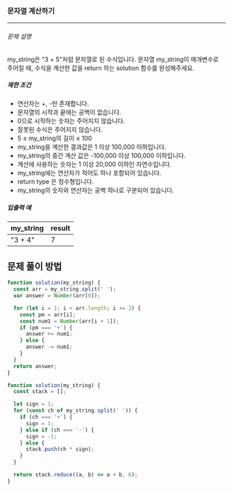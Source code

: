 ### 문자열 계산하기

---

###### 문제 설명

my_string은 "3 + 5"처럼 문자열로 된 수식입니다. 문자열 my_string이 매개변수로 주어질 때, 수식을 계산한 값을 return 하는 solution 함수를 완성해주세요.

##### 제한 조건

- 연산자는 +, -만 존재합니다.
- 문자열의 시작과 끝에는 공백이 없습니다.
- 0으로 시작하는 숫자는 주어지지 않습니다.
- 잘못된 수식은 주어지지 않습니다.
- 5 ≤ my_string의 길이 ≤ 100
- my_string을 계산한 결과값은 1 이상 100,000 이하입니다.
- my_string의 중간 계산 값은 -100,000 이상 100,000 이하입니다.
- 계산에 사용하는 숫자는 1 이상 20,000 이하인 자연수입니다.
- my_string에는 연산자가 적어도 하나 포함되어 있습니다.
- return type 은 정수형입니다.
- my_string의 숫자와 연산자는 공백 하나로 구분되어 있습니다.

##### 입출력 예

| my_string | result |
| --------- | ------ |
| "3 + 4"   | 7      |

## 문제 풀이 방법

```javascript
function solution(my_string) {
  const arr = my_string.split(' ');
  var answer = Number(arr[0]);

  for (let i = 1; i < arr.length; i += 2) {
    const pm = arr[i];
    const num1 = Number(arr[i + 1]);
    if (pm === '+') {
      answer += num1;
    } else {
      answer -= num1;
    }
  }
  return answer;
}
```

```javascript
function solution(my_string) {
  const stack = [];

  let sign = 1;
  for (const ch of my_string.split(' ')) {
    if (ch === '+') {
      sign = 1;
    } else if (ch === '-') {
      sign = -1;
    } else {
      stack.push(ch * sign);
    }
  }

  return stack.reduce((a, b) => a + b, 0);
}
```
